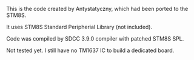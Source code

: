
This is the code created by Antystatyczny, which had been ported to the STM8S.

It uses STM8S Standard Peripherial Library (not included).

Code was compiled by SDCC 3.9.0 compiler with patched STM8S SPL.

Not tested yet. I still have no TM1637 IC to build a dedicated board.
